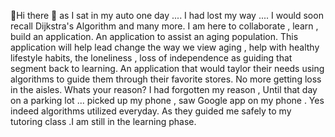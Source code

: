 👋Hi there 👋 as I sat in my auto one day ....
I had lost my way .... I would soon recall Dijkstra's Algorithm and many more. 
I am here to collaborate ,  learn , build an application. An application to assist an aging population. This application will help lead change 
the way we view aging , help with healthy lifestyle habits, the loneliness , loss of independence  as 
guiding that segment back to learning. An application that would taylor their needs using algorithms
to guide them through their favorite stores. No more getting loss in the aisles. 
Whats your reason? I had forgotten my reason , Until that day on a parking lot ... 
picked up my phone ,  saw Google app on my phone . Yes indeed algorithms utilized everyday.
As they guided me safely to my tutoring class .I am still in the learning phase.




<!--
**BrillantSwitch/BrillantSwitch** is a ✨ _special_ ✨ repository because its `README.md` (this file) appears on your GitHub profile.

Here are some ideas to get you started:

- 🔭 I’m currently working on ...
- 🌱 I’m currently learning ...
- 👯 I’m looking to collaborate on ...
- 🤔 I’m looking for help with ...
- 💬 Ask me about ...
- 📫 How to reach me: ...
- 😄 Pronouns: ...
- ⚡ Fun fact: ...
-->
